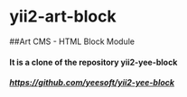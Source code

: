 # yii2-art-block

##Art CMS - HTML Block Module

#### It is a clone of the repository yii2-yee-block 
##### https://github.com/yeesoft/yii2-yee-block